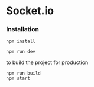 # Socket.io

### Installation

```
npm install
```
```
npm run dev
```

to build the project for production
```
npm run build
npm start
```
